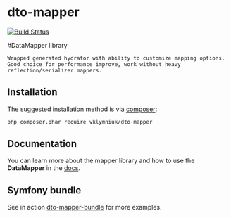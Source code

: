 # dto-mapper
[![Build Status](https://travis-ci.org/vklymniuk/dto-mapper.svg?branch=master)](https://travis-ci.org/vklymniuk/dto-mapper)


#DataMapper library

```text
Wrapped generated hydrator with ability to customize mapping options.
Good choice for performance improve, work without heavy reflection/serializer mappers.
```

## Installation

The suggested installation method is via [composer](https://getcomposer.org/):

```sh
php composer.phar require vklymniuk/dto-mapper
```

## Documentation
You can learn more about the mapper library and how to use the **DataMapper** in the [docs](docs).

## Symfony bundle
See in action [dto-mapper-bundle](https://github.com/vklymniuk/dto-mapper-bundle) for more examples. 